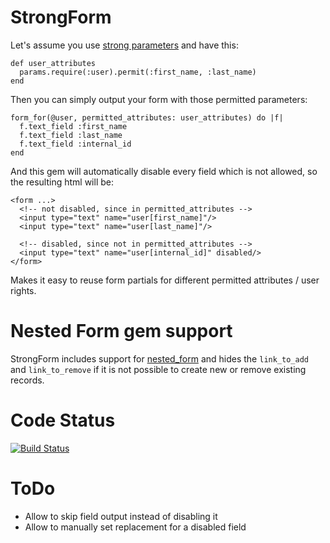 StrongForm
===

Let's assume you use [strong parameters](https://github.com/rails/strong_parameters)
and have this:

```
def user_attributes
  params.require(:user).permit(:first_name, :last_name)
end
```

Then you can simply output your form with those permitted parameters:

```
form_for(@user, permitted_attributes: user_attributes) do |f|
  f.text_field :first_name
  f.text_field :last_name
  f.text_field :internal_id
end
```

And this gem will automatically disable every field which is not allowed,
so the resulting html will be:

```
<form ...>
  <!-- not disabled, since in permitted_attributes -->
  <input type="text" name="user[first_name]"/>
  <input type="text" name="user[last_name]"/>

  <!-- disabled, since not in permitted_attributes -->
  <input type="text" name="user[internal_id]" disabled/>
</form>
```

Makes it easy to reuse form partials for different permitted attributes / user
rights.

Nested Form gem support
===

StrongForm includes support for [nested_form](https://github.com/ryanb/nested_form)
and hides the `link_to_add` and `link_to_remove` if it is not possible to create
new or remove existing records.

Code Status
===
[![Build Status](https://travis-ci.org/Stellenticket/strong_form.svg?branch=master)](https://travis-ci.org/Stellenticket/strong_form)

ToDo
===

 * Allow to skip field output instead of disabling it
 * Allow to manually set replacement for a disabled field
